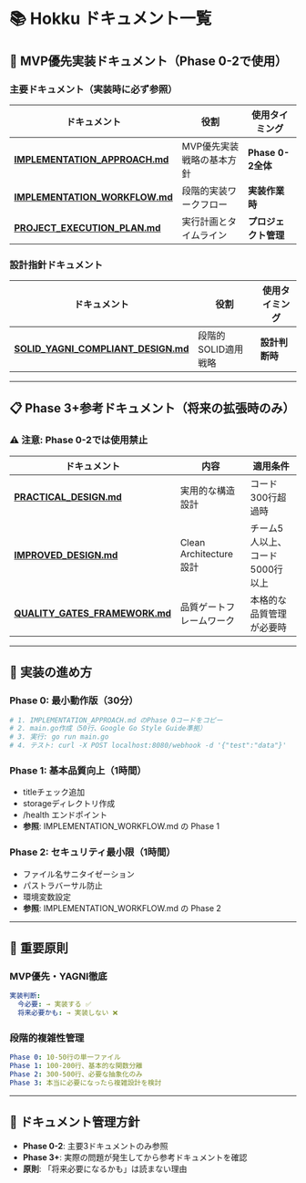 # 📚 Hokku ドキュメント一覧

## 🎯 MVP優先実装ドキュメント（Phase 0-2で使用）

### 主要ドキュメント（実装時に必ず参照）

| ドキュメント | 役割 | 使用タイミング |
|------------|------|--------------|
| **[IMPLEMENTATION_APPROACH.md](IMPLEMENTATION_APPROACH.md)** | MVP優先実装戦略の基本方針 | **Phase 0-2全体** |
| **[IMPLEMENTATION_WORKFLOW.md](IMPLEMENTATION_WORKFLOW.md)** | 段階的実装ワークフロー | **実装作業時** |
| **[PROJECT_EXECUTION_PLAN.md](PROJECT_EXECUTION_PLAN.md)** | 実行計画とタイムライン | **プロジェクト管理** |

### 設計指針ドキュメント

| ドキュメント | 役割 | 使用タイミング |
|------------|------|--------------|
| **[SOLID_YAGNI_COMPLIANT_DESIGN.md](SOLID_YAGNI_COMPLIANT_DESIGN.md)** | 段階的SOLID適用戦略 | **設計判断時** |

---

## 📋 Phase 3+参考ドキュメント（将来の拡張時のみ）

### ⚠️ 注意: Phase 0-2では使用禁止

| ドキュメント | 内容 | 適用条件 |
|------------|------|---------|
| **[PRACTICAL_DESIGN.md](PRACTICAL_DESIGN.md)** | 実用的な構造設計 | コード300行超過時 |
| **[IMPROVED_DESIGN.md](IMPROVED_DESIGN.md)** | Clean Architecture設計 | チーム5人以上、コード5000行以上 |
| **[QUALITY_GATES_FRAMEWORK.md](QUALITY_GATES_FRAMEWORK.md)** | 品質ゲートフレームワーク | 本格的な品質管理が必要時 |

---

## 🚀 実装の進め方

### Phase 0: 最小動作版（30分）
```bash
# 1. IMPLEMENTATION_APPROACH.md のPhase 0コードをコピー
# 2. main.go作成（50行、Google Go Style Guide準拠）
# 3. 実行: go run main.go
# 4. テスト: curl -X POST localhost:8080/webhook -d '{"test":"data"}'
```

### Phase 1: 基本品質向上（1時間）
- titleチェック追加
- storageディレクトリ作成
- /health エンドポイント
- **参照**: IMPLEMENTATION_WORKFLOW.md の Phase 1

### Phase 2: セキュリティ最小限（1時間）  
- ファイル名サニタイゼーション
- パストラバーサル防止
- 環境変数設定
- **参照**: IMPLEMENTATION_WORKFLOW.md の Phase 2

---

## 🔑 重要原則

### MVP優先・YAGNI徹底
```yaml
実装判断:
  今必要: → 実装する ✅
  将来必要かも: → 実装しない ❌
```

### 段階的複雑性管理
```yaml
Phase 0: 10-50行の単一ファイル
Phase 1: 100-200行、基本的な関数分離
Phase 2: 300-500行、必要な抽象化のみ
Phase 3: 本当に必要になったら複雑設計を検討
```

---

## 📝 ドキュメント管理方針

- **Phase 0-2**: 主要3ドキュメントのみ参照
- **Phase 3+**: 実際の問題が発生してから参考ドキュメントを確認
- **原則**: 「将来必要になるかも」は読まない理由